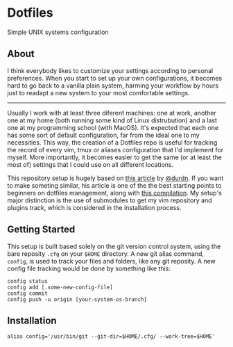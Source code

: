 # Dotfiles
Simple UNIX systems configuration

## About
I think everybody likes to customize your settings according to personal preferences. When you start to set up your own configurations, it becomes hard to go back to a vanilla plain system, harming your workflow by hours just to readapt a new system to your most comfortable settings.

---

Usually I work with at least three diferent machines: one at work, another one at my home (both running some kind of Linux distrubution) and a last one at my programming school (with MacOS). It's expected that each one has some sort of default configuration, far from the ideal one to my necessities. This way, the creation of a Dotfiles repo is useful for tracking the record of every vim, tmux or aliases configuration that I'd implement for myself. More importantly, it becomes easier to get the same (or at least the most of) settings that I could use on all different locations.

This repository setup is hugely based on [this article](https://www.atlassian.com/git/tutorials/dotfiles) by [@durdn](https://twitter.com/durdn). If you want to make someting similar, his article is one of the the best starting points to beginners on dotfiles management, along with [this compilation](https://github.com/webpro/awesome-dotfiles). My setup's major distinction is the use of submodules to get my vim repository and plugins track, which is considered in the installation process.

## Getting Started
This setup is built based solely on the git version control system, using the bare reposity `.cfg` on your `$HOME` directory. A new git alias command, `config`, is used to track your files and folders, like any git reposity. A new config file tracking would be done by something like this:

```shell
config status
config add [.some-new-config-file]
config commit
config push -u origin [your-system-os-branch]
```


## Installation
```shell
alias config='/usr/bin/git --git-dir=$HOME/.cfg/ --work-tree=$HOME'
```
